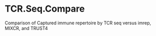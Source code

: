 # TCR.Seq.Compare
Comparison of Captured immune repertoire by TCR seq versus imrep, MIXCR, and TRUST4
